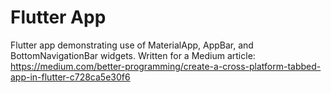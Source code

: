 # Flutter App

Flutter app demonstrating use of MaterialApp, AppBar, and BottomNavigationBar widgets. Written for a Medium article: https://medium.com/better-programming/create-a-cross-platform-tabbed-app-in-flutter-c728ca5e30f6
